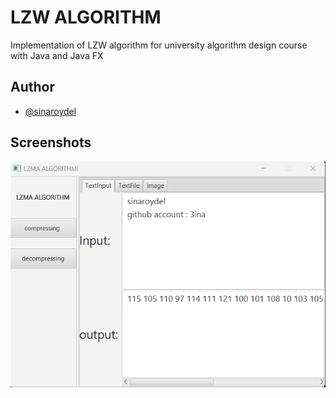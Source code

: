# LZW ALGORITHM

Implementation of LZW algorithm for university algorithm design course with Java and Java FX

## Author

- [@sinaroydel](https://www.github.com/3ina)


## Screenshots

![App Screenshot](https://github.com/3ina/LZMA-algorithm/blob/master/screenshots/Screenshot.png)
